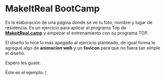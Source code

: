 # MakeItReal BootCamp

Es la elaboración de una página donde se ve tu foto, nombre y lugar de residencia. Es un ejercicio para aplicar al programa Top de [**MakeitReal.camp**](https://makeitreal.camp/) y empezar el entrenamiento con su programa TOP. 

El diseño lo hice lo más apegado al ejercicio planteado, de igual forma le agregué algo de **animacion web** y un **favicon** para que no fuera tan simple el diseño.

Espero les guste.

Éste es el ejemplo:
[!](https://s3.amazonaws.com/makeitreal/images/top-test-example.jpg)

